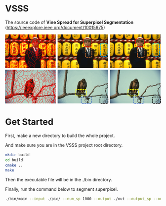 # VSSS
The source code of **Vine Spread for Superpixel Segmentation** (https://ieeexplore.ieee.org/document/10015675)

![example](https://github.com/zach-pei/VSSS/blob/main/pic/vsss-detail-twigs.png)

# Get Started

First, make a new directory to build the whole project.

And make sure you are in the VSSS project root directory.
```bash
mkdir build
cd build
cmake ..
make
```
Then the executable file will be in the ./bin directory.

Finally, run the command below to segment superpixel.

```bash 
./bin/main --input ./pic/ --num_sp 1000 --output ./out --output_sp --output_label --alpha 0.005 --lambda 20 --beta 30 --tau 7
```

